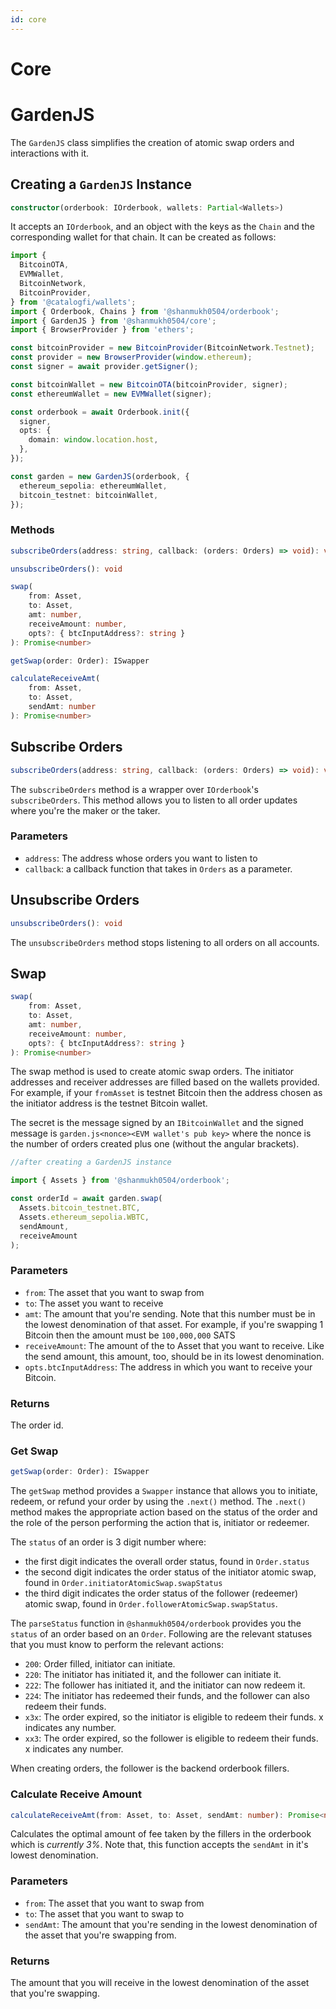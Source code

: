 ```yaml
---
id: core
---
```


# Core

# GardenJS

The `GardenJS` class simplifies the creation of atomic swap orders and interactions with it.

## Creating a `GardenJS` Instance

```ts
constructor(orderbook: IOrderbook, wallets: Partial<Wallets>)
```

It accepts an `IOrderbook`, and an object with the keys as the `Chain` and the corresponding wallet for that chain. It can be created as follows:

```ts
import {
  BitcoinOTA,
  EVMWallet,
  BitcoinNetwork,
  BitcoinProvider,
} from '@catalogfi/wallets';
import { Orderbook, Chains } from '@shanmukh0504/orderbook';
import { GardenJS } from '@shanmukh0504/core';
import { BrowserProvider } from 'ethers';

const bitcoinProvider = new BitcoinProvider(BitcoinNetwork.Testnet);
const provider = new BrowserProvider(window.ethereum);
const signer = await provider.getSigner();

const bitcoinWallet = new BitcoinOTA(bitcoinProvider, signer);
const ethereumWallet = new EVMWallet(signer);

const orderbook = await Orderbook.init({
  signer,
  opts: {
    domain: window.location.host,
  },
});

const garden = new GardenJS(orderbook, {
  ethereum_sepolia: ethereumWallet,
  bitcoin_testnet: bitcoinWallet,
});
```

### Methods

```ts
subscribeOrders(address: string, callback: (orders: Orders) => void): void

unsubscribeOrders(): void

swap(
	from: Asset,
	to: Asset,
	amt: number,
	receiveAmount: number,
	opts?: { btcInputAddress?: string }
): Promise<number>

getSwap(order: Order): ISwapper

calculateReceiveAmt(
	from: Asset,
	to: Asset,
	sendAmt: number
): Promise<number>
```

## Subscribe Orders

```ts
subscribeOrders(address: string, callback: (orders: Orders) => void): void
```

The `subscribeOrders` method is a wrapper over `IOrderbook`'s `subscribeOrders`. This method allows you to listen to all order updates where you're the maker or the taker.

### Parameters

- `address`: The address whose orders you want to listen to
- `callback`: a callback function that takes in `Orders` as a parameter.

## Unsubscribe Orders

```ts
unsubscribeOrders(): void
```

The `unsubscribeOrders` method stops listening to all orders on all accounts.

## Swap

```ts
swap(
    from: Asset,
    to: Asset,
    amt: number,
    receiveAmount: number,
    opts?: { btcInputAddress?: string }
): Promise<number>
```

The swap method is used to create atomic swap orders. The initiator addresses and receiver addresses are filled based on the wallets provided. For example, if your `fromAsset` is testnet Bitcoin then the address chosen as the initiator address is the testnet Bitcoin wallet.

The secret is the message signed by an `IBitcoinWallet` and the signed message is `garden.js<nonce><EVM wallet's pub key>` where the nonce is the number of orders created plus one (without the angular brackets).

```ts
//after creating a GardenJS instance

import { Assets } from '@shanmukh0504/orderbook';

const orderId = await garden.swap(
  Assets.bitcoin_testnet.BTC,
  Assets.ethereum_sepolia.WBTC,
  sendAmount,
  receiveAmount
);
```

### Parameters

- `from`: The asset that you want to swap from
- `to`: The asset you want to receive
- `amt`: The amount that you're sending. Note that this number must be in the lowest denomination of that asset. For example, if you're swapping 1 Bitcoin then the amount must be `100,000,000` SATS
- `receiveAmount`: The amount of the to Asset that you want to receive. Like the send amount, this amount, too, should be in its lowest denomination.
- `opts.btcInputAddress`: The address in which you want to receive your Bitcoin.

### Returns

The order id.

### Get Swap

```ts
getSwap(order: Order): ISwapper
```

The `getSwap` method provides a `Swapper` instance that allows you to initiate, redeem, or refund your order by using the `.next()` method. The `.next()` method makes the appropriate action based on the status of the order and the role of the person performing the action that is, initiator or redeemer.

The `status` of an order is 3 digit number where:

- the first digit indicates the overall order status, found in `Order.status`
- the second digit indicates the order status of the initiator atomic swap, found in `Order.initiatorAtomicSwap.swapStatus`
- the third digit indicates the order status of the follower (redeemer) atomic swap, found in `Order.followerAtomicSwap.swapStatus`.

The `parseStatus` function in `@shanmukh0504/orderbook` provides you the `status` of an order based on an `Order`. Following are the relevant statuses that you must know to perform the relevant actions:

- `200`: Order filled, initiator can initiate.
- `220`: The initiator has initiated it, and the follower can initiate it.
- `222`: The follower has initiated it, and the initiator can now redeem it.
- `224`: The initiator has redeemed their funds, and the follower can also redeem their funds.
- `x3x`: The order expired, so the initiator is eligible to redeem their funds. x indicates any number.
- `xx3`: The order expired, so the follower is eligible to redeem their funds. x indicates any number.

When creating orders, the follower is the backend orderbook fillers.

### Calculate Receive Amount

```ts
calculateReceiveAmt(from: Asset, to: Asset, sendAmt: number): Promise<number>
```

Calculates the optimal amount of fee taken by the fillers in the orderbook which is _currently 3%_. Note that, this function accepts the `sendAmt` in it's lowest denomination.

### Parameters

- `from`: The asset that you want to swap from
- `to`: The asset that you want to swap to
- `sendAmt`: The amount that you're sending in the lowest denomination of the asset that you're swapping from.

### Returns

The amount that you will receive in the lowest denomination of the asset that you're swapping.
